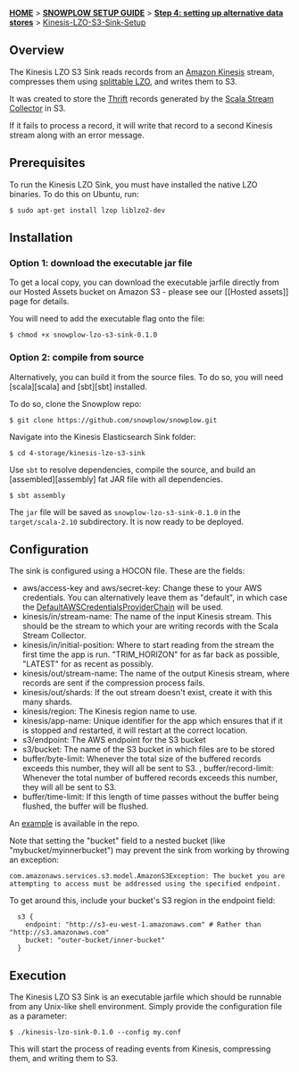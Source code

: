<a name="top" />

[**HOME**](Home) > [**SNOWPLOW SETUP GUIDE**](Setting-up-Snowplow) > [**Step 4: setting up alternative data stores**](Setting-up-alternative-data-stores) > [Kinesis-LZO-S3-Sink-Setup](Kinesis-LZO-S3-Sink-Setup)

## Overview

The Kinesis LZO S3 Sink reads records from an [Amazon Kinesis][kinesis] stream, compresses them using [splittable LZO][splittable-lzo], and writes them to S3.

It was created to store the [Thrift][thrift] records generated by the [Scala Stream Collector][ssc] in S3.

If it fails to process a record, it will write that record to a second Kinesis stream along with an error message.

## Prerequisites

To run the Kinesis LZO Sink, you must have installed the native LZO binaries. To do this on Ubuntu, run:

```
$ sudo apt-get install lzop liblzo2-dev
```

## Installation

### Option 1: download the executable jar file

To get a local copy, you can download the executable jarfile directly from our Hosted Assets bucket on Amazon S3 - please see our [[Hosted assets]] page for details.

You will need to add the executable flag onto the file:

```
$ chmod +x snowplow-lzo-s3-sink-0.1.0
```

### Option 2: compile from source

Alternatively, you can build it from the source files. To do so, you will need [scala][scala] and [sbt][sbt] installed. 

To do so, clone the Snowplow repo:

```
$ git clone https://github.com/snowplow/snowplow.git
```

Navigate into the Kinesis Elasticsearch Sink folder:

```
$ cd 4-storage/kinesis-lzo-s3-sink
```

Use `sbt` to resolve dependencies, compile the source, and build an [assembled][assembly] fat JAR file with all dependencies.

```
$ sbt assembly
```

The `jar` file will be saved as `snowplow-lzo-s3-sink-0.1.0` in the `target/scala-2.10` subdirectory. It is now ready to be deployed.

## Configuration

The sink is configured using a HOCON file. These are the fields:

* aws/access-key and aws/secret-key: Change these to your AWS credentials. You can alternatively leave them as "default", in which case the [DefaultAWSCredentialsProviderChain][DefaultAWSCredentialsProviderChain] will be used.
* kinesis/in/stream-name: The name of the input Kinesis stream. This should be the stream to which your are writing records with the Scala Stream Collector.
* kinesis/in/initial-position: Where to start reading from the stream the first time the app is run. "TRIM_HORIZON" for as far back as possible, "LATEST" for as recent as possibly.
* kinesis/out/stream-name: The name of the output Kinesis stream, where records are sent if the compression process fails.
* kinesis/out/shards: If the out stream doesn't exist, create it with this many shards.
* kinesis/region: The Kinesis region name to use.
* kinesis/app-name: Unique identifier for the app which ensures that if it is stopped and restarted, it will restart at the correct location.
* s3/endpoint: The AWS endpoint for the S3 bucket
* s3/bucket: The name of the S3 bucket in which files are to be stored
* buffer/byte-limit: Whenever the total size of the buffered records exceeds this number, they will all be sent to S3.
, buffer/record-limit: Whenever the total number of buffered records exceeds this number, they will all be sent to S3.
* buffer/time-limit: If this length of time passes without the buffer being flushed, the buffer will be flushed.

An [example][conf-example] is available in the repo.

Note that setting the "bucket" field to a nested bucket (like "mybucket/myinnerbucket") may prevent the sink from working by throwing an exception:

```
com.amazonaws.services.s3.model.AmazonS3Exception: The bucket you are attempting to access must be addressed using the specified endpoint.
```

To get around this, include your bucket's S3 region in the endpoint field:

```
  s3 {
    endpoint: "http://s3-eu-west-1.amazonaws.com" # Rather than "http://s3.amazonaws.com"
    bucket: "outer-bucket/inner-bucket"
  }
```

## Execution

The Kinesis LZO S3 Sink is an executable jarfile which should be runnable from any Unix-like shell environment. Simply provide the configuration file as a parameter:

```
$ ./kinesis-lzo-sink-0.1.0 --config my.conf
```

This will start the process of reading events from Kinesis, compressing them, and writing them to S3.

[ssc]: https://github.com/snowplow/snowplow/tree/master/2-collectors/scala-stream-collector
[thrift]: https://thrift.apache.org/
[kinesis]: http://aws.amazon.com/kinesis/
[s3]: http://aws.amazon.com/s3/
[splittable-lzo]: http://blog.cloudera.com/blog/2009/11/hadoop-at-twitter-part-1-splittable-lzo-compression/
[ske]: Scala-Kinesis-Enrich
[DefaultAWSCredentialsProviderChain]: http://docs.aws.amazon.com/AWSJavaSDK/latest/javadoc/com/amazonaws/auth/DefaultAWSCredentialsProviderChain.html
[conf-example]: https://github.com/snowplow/snowplow/blob/master/3-enrich/kinesis-lzo-s3-sink/src/main/resources/config.hocon.sample
